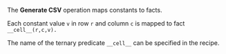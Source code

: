 The **Generate CSV** operation maps constants to facts.

Each constant value `v` in row `r` and column `c` is mapped to fact `__cell__(r,c,v).`

The name of the ternary predicate `__cell__` can be specified in the recipe.
